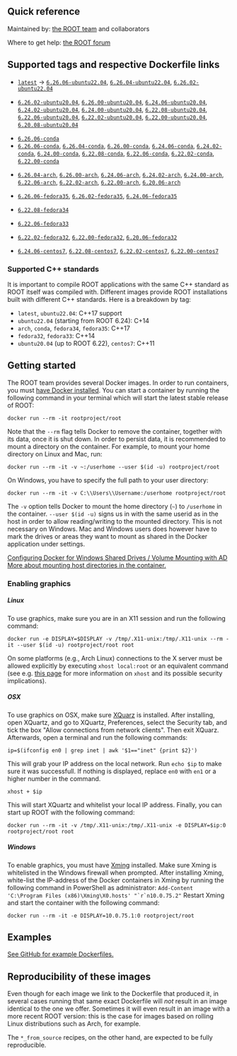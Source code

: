 ## Quick reference

Maintained by: [the ROOT team](https://root.cern/) and collaborators

Where to get help: [the ROOT forum](https://root-forum.cern.ch/)

## Supported tags and respective Dockerfile links


<!-- THE HTML COMMENTS ARE USED BY A SCRIPT TO AUTOMATICALLY CHANGE THIS DOCUMENT-->
<!-- DO NOT EDIT THE COMMENTS: ubuuntu, conda, arch, fedora, centos7 -->

<!--ubuntu-->
* [`latest`](https://github.com/root-project/root-docker/blob/6.26.06-ubuntu22.04/ubuntu/Dockerfile)
 ->
[`6.26.06-ubuntu22.04`](https://github.com/root-project/root-docker/blob/6.26.06-ubuntu22.04/ubuntu/Dockerfile),
[`6.26.04-ubuntu22.04`](https://github.com/root-project/root-docker/blob/6.26.04-ubuntu22.04/ubuntu/Dockerfile),
[`6.26.02-ubuntu22.04`](https://github.com/root-project/root-docker/blob/6.26.02-ubuntu22.04/ubuntu/Dockerfile)

<!--has to be updated manually for now-->
* [`6.26.02-ubuntu20.04`](https://github.com/root-project/root-docker/blob/6.26.02-ubuntu20.04/ubuntu/Dockerfile),
[`6.26.00-ubuntu20.04`](https://github.com/root-project/root-docker/blob/6.26.00-ubuntu20.04/ubuntu/Dockerfile),
[`6.24.06-ubuntu20.04`](https://github.com/root-project/root-docker/blob/6.24.06-ubuntu20.04/ubuntu/Dockerfile),
[`6.24.02-ubuntu20.04`](https://github.com/root-project/root-docker/blob/6.24.02-ubuntu20.04/ubuntu/Dockerfile),
[`6.24.00-ubuntu20.04`](https://github.com/root-project/root-docker/blob/6.24.00-ubuntu20.04/ubuntu/Dockerfile),
[`6.22.08-ubuntu20.04`](https://github.com/root-project/root-docker/blob/6.22.08-ubuntu20.04/ubuntu/Dockerfile),
[`6.22.06-ubuntu20.04`](https://github.com/root-project/root-docker/blob/6.22.06-ubuntu20.04/ubuntu/Dockerfile),
[`6.22.02-ubuntu20.04`](https://github.com/root-project/root-docker/blob/6.22.02-ubuntu20.04/ubuntu/Dockerfile),
[`6.22.00-ubuntu20.04`](https://github.com/root-project/root-docker/blob/6.22.00-ubuntu20.04/ubuntu/Dockerfile),
[`6.20.08-ubuntu20.04`](https://github.com/root-project/root-docker/blob/6.20.08-ubuntu20.04/ubuntu/Dockerfile)

<!--conda-->
* [`6.26.06-conda`](https://github.com/root-project/root-docker//blob/6.26.06-conda/conda/Dockerfile)
* [`6.26.06-conda`](https://github.com/root-project/root-docker/blob/6.26.06-conda/conda/Dockerfile),
[`6.26.04-conda`](https://github.com/root-project/root-docker/blob/6.26.04-conda/conda/Dockerfile),
[`6.26.00-conda`](https://github.com/root-project/root-docker/blob/6.26.00-conda/conda/Dockerfile),
[`6.24.06-conda`](https://github.com/root-project/root-docker/blob/6.24.06-conda/conda/Dockerfile),
[`6.24.02-conda`](https://github.com/root-project/root-docker/blob/6.24.02-conda/conda/Dockerfile),
[`6.24.00-conda`](https://github.com/root-project/root-docker/blob/6.24.00-conda-3/conda/Dockerfile),
[`6.22.08-conda`](https://github.com/root-project/root-docker/blob/6.22.08-conda/conda/Dockerfile),
[`6.22.06-conda`](https://github.com/root-project/root-docker/blob/6.22.06-conda/conda/Dockerfile),
[`6.22.02-conda`](https://github.com/root-project/root-docker/blob/6.22.02-conda/conda/Dockerfile),
[`6.22.00-conda`](https://github.com/root-project/root-docker/blob/6.22.00-conda/conda/Dockerfile)
 
<!--arch-->
* [`6.26.04-arch`](https://github.com/root-project/root-docker/blob/6.26.04-arch/arch/Dockerfile),
[`6.26.00-arch`](https://github.com/root-project/root-docker/blob/6.26.00-arch/arch/Dockerfile),
[`6.24.06-arch`](https://github.com/root-project/root-docker/blob/6.24.06-arch/arch/Dockerfile),
[`6.24.02-arch`](https://github.com/root-project/root-docker/blob/6.24.02-arch/arch/Dockerfile),
[`6.24.00-arch`](https://github.com/root-project/root-docker/blob/6.24.00-arch/arch/Dockerfile),
[`6.22.06-arch`](https://github.com/root-project/root-docker/blob/6.22.06-arch/arch/Dockerfile),
[`6.22.02-arch`](https://github.com/root-project/root-docker/blob/6.22.02-arch/arch/Dockerfile),
[`6.22.00-arch`](https://github.com/root-project/root-docker/blob/6.22.00-arch/conda/Dockerfile),
[`6.20.06-arch`](https://github.com/root-project/root-docker/blob/6.20.06-arch/arch/Dockerfile)

<!--fedora-->
* [`6.26.06-fedora35`](https://github.com/root-project/root-docker/blob/6.26.06-fedora35/fedora/Dockerfile), 
[`6.26.02-fedora35`](https://github.com/root-project/root-docker/blob/6.26.02-fedora35/fedora/Dockerfile),
[`6.24.06-fedora35`](https://github.com/root-project/root-docker/blob/6.24.06-fedora35/fedora/Dockerfile)

<!--older versions of fedora will have to be updated manually-->
* [`6.22.08-fedora34`](https://github.com/root-project/root-docker/blob/6.22.08-fedora34/fedora/Dockerfile) 
 
* [`6.22.06-fedora33`](https://github.com/root-project/root-docker/blob/6.22.06-fedora33/fedora/Dockerfile)

* [`6.22.02-fedora32`](https://github.com/root-project/root-docker/blob/6.22.02-fedora32/fedora/Dockerfile), 
[`6.22.00-fedora32`](https://github.com/root-project/root-docker/blob/6.22.00-fedora32/fedora/Dockerfile),
[`6.20.06-fedora32`](https://github.com/root-project/root-docker/blob/6.20.06-fedora32/fedora/Dockerfile)

<!--centos7-->
* [`6.24.06-centos7`](https://github.com/root-project/root-docker/blob/6.24.06-centos7/centos7/Dockerfile), 
[`6.22.08-centos7`](https://github.com/root-project/root-docker/blob/6.22.08-centos7/centos7/Dockerfile),
[`6.22.02-centos7`](https://github.com/root-project/root-docker/blob/6.22.02-centos7/cc7/Dockerfile),
[`6.22.00-centos7`](https://github.com/root-project/root-docker/blob/6.22.00-centos7/cc7/Dockerfile)

### Supported C++ standards

It is important to compile ROOT applications with the same C++ standard as ROOT itself was compiled with.
Different images provide ROOT installations built with different C++ standards. Here is a breakdown by tag:

- `latest`, `ubuntu22.04`: C++17 support
- `ubuntu22.04` (starting from ROOT 6.24): C+14
- `arch`, `conda`, `fedora34`, `fedora35`: C++17
- `fedora32`, `fedora33`: C++14
- `ubuntu20.04` (up to ROOT 6.22), `centos7`: C++11

## Getting started

The ROOT team provides several Docker images. In order to run containers, you must [have Docker installed](https://www.docker.com/community-edition#/download).
You can start a container by running the following command in your terminal which will start the latest stable release of ROOT:
```
docker run --rm -it rootproject/root
```
Note that the `--rm` flag tells Docker to remove the container, together with its data, once it is shut down. In order to persist data, it is recommended to mount a directory on the container. For example, to mount your home directory on Linux and Mac, run:
```
docker run --rm -it -v ~:/userhome --user $(id -u) rootproject/root
```
On Windows, you have to specify the full path to your user directory:
```
docker run --rm -it -v C:\\Users\\Username:/userhome rootproject/root
```

The `-v` option tells Docker to mount the home directory (`~`) to `/userhome` in the container. `--user $(id -u)` signs us in with the same userid as in the host in order to allow reading/writing to the mounted directory. This is not necessary on Windows. Mac and Windows users does however have to mark the drives or areas they want to mount as shared in the Docker application under settings.

[Configuring Docker for Windows Shared Drives / Volume Mounting with AD](https://blogs.msdn.microsoft.com/stevelasker/2016/06/14/configuring-docker-for-windows-volumes/)
[More about mounting host directories in the container.](https://docs.docker.com/engine/tutorials/dockervolumes/#mount-a-host-directory-as-a-data-volume)

### Enabling graphics

##### Linux
To use graphics, make sure you are in an X11 session and run the following command:

```
docker run -e DISPLAY=$DISPLAY -v /tmp/.X11-unix:/tmp/.X11-unix --rm -it --user $(id -u) rootproject/root root
```

On some platforms (e.g., Arch Linux) connections to the X server must be allowed explicitly by executing `xhost local:root` or an equivalent command (see e.g. [this page](https://wiki.archlinux.org/index.php/Xhost) for more information on `xhost` and its possible security implications).

##### OSX
To use graphics on OSX, make sure [XQuarz](https://www.xquartz.org/) is installed. After installing, open XQuartz, and go to XQuartz, Preferences, select the Security tab, and tick the box "Allow connections from network clients". Then exit XQuarz. Afterwards, open a terminal and run the following commands:
```
ip=$(ifconfig en0 | grep inet | awk '$1=="inet" {print $2}')
```
This will grab your IP address on the local network. Run `echo $ip` to make sure it was successfull. If nothing is displayed, replace `en0` with `en1` or a higher number in the command.
```
xhost + $ip
```
This will start XQuartz and whitelist your local IP address. Finally, you can start up ROOT with the following command:
```
docker run --rm -it -v /tmp/.X11-unix:/tmp/.X11-unix -e DISPLAY=$ip:0 rootproject/root root
```

##### Windows
To enable graphics, you must have [Xming](https://sourceforge.net/projects/xming/) installed. Make sure Xming is whitelisted in the Windows firewall when prompted. After installing Xming, white-list the IP-address of the Docker containers in Xming by running the following command in PowerShell as administrator: 
``Add-Content 'C:\Program Files (x86)\Xming\X0.hosts' "`r`n10.0.75.2"`` 
Restart Xming and start the container with the following command: 
```
docker run --rm -it -e DISPLAY=10.0.75.1:0 rootproject/root
```

## Examples
[See GitHub for example Dockerfiles.](https://github.com/root-project/docker-examples)

## Reproducibility of these images

Even though for each image we link to the Dockerfile that produced it, in several cases running that same exact Dockerfile will _not_ result in an image identical to the one we offer. Sometimes it will even result in an image with a more recent ROOT version: this is the case for images based on rolling Linux distributions such as Arch, for example.

The `*_from_source` recipes, on the other hand, are expected to be fully reproducible.
